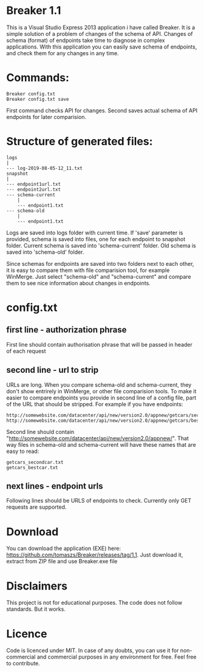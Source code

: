 # Breaker 1.1
This is a Visual Studio Express 2013 application i have called Breaker.  It is a simple solution of a problem of changes of the schema of API. Changes of schema (format) of endpoints take time to diagnose in complex applications. With this application you  can easily save schema of endpoints, and check them for any changes in any time.

# Commands:

```
Breaker config.txt
Breaker config.txt save
```

First command checks API for changes. Second saves actual schema of API endpoints for later comparision.

# Structure of generated files:

```
logs
|
--- log-2019-08-05-12_11.txt
snapshot
|
--- endpoint1url.txt
--- endpoint2url.txt
--- schema-current
    |
    --- endpoint1.txt
--- schema-old
    |
    --- endpoint1.txt
```

Logs are saved into logs folder with current time. If 'save' parameter is provided, schema is saved into files, one for each endpoint to snapshot folder. Current schema is saved into 'schema-current' folder. Old schema is saved into 'schema-old' folder.

Since schemas for endpoints are saved into two folders next to each other, it is easy to compare them with file comparision tool, for example WinMerge. Just select "schema-old" and "schema-current" and compare them to see nice information about changes in endpoints.

# config.txt

## first line - authorization phrase

First line should contain authorisation phrase that will be passed in header of each request

## second line - url to strip

URLs are long. When you compare schema-old and schema-current, they don't show entrirely in WinMerge, or other file comparision tools. To make it easier to compare endpoints you provide in second line of a config file, part of the URL that should be stripped. For example if you have endpoints:

```
http://somewebsite.com/datacenter/api/new/version2.0/appnew/getcars/secondcar
http://somewebsite.com/datacenter/api/new/version2.0/appnew/getcars/bestcar
```

Second line should contain "http://somewebsite.com/datacenter/api/new/version2.0/appnew/". That way files in schema-old and schema-current will have these names that are easy to read:

```
getcars_secondcar.txt
getcars_bestcar.txt
```

## next lines - endpoint urls

Following lines should be URLS of endpoints to check. Currently only GET requests are supported.

# Download

You can download the application (EXE) here: https://github.com/tomaszs/Breaker/releases/tag/1.1. Just download it, extract from ZIP file and use Breaker.exe file

# Disclaimers

This project is not for educational purposes. The code does not follow standards. But it works.

# Licence

Code is licenced under MIT. In case of any doubts, you can use it for non-commercial and commercial purposes in any environment for free. Feel free to contribute.
